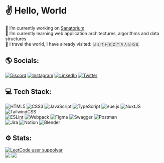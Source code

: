 # ✌️ Hello, World
🔭 I’m currently working on [Sanatorium](https://sanatorium-is.ru/)  
🌱 I’m currently learning web application architectures, algorithms and data structures  
🚞 I travel the world, I have already visited: 🇲🇪🇹🇭🇰🇿🇹🇷🇦🇲🇬🇪


## 🌎 Socials:
[![Discord](https://img.shields.io/badge/Discord-%237289DA.svg?logo=discord&logoColor=white)](https://discord.gg/suppolyar#1964)
[![Instagram](https://img.shields.io/badge/Instagram-%23E4405F.svg?logo=Instagram&logoColor=white)](https://instagram.com/suppolyar)
[![LinkedIn](https://img.shields.io/badge/LinkedIn-%230077B5.svg?logo=linkedin&logoColor=white)](https://linkedin.com/in/suppolyar)
[![Twitter](https://img.shields.io/badge/Twitter-%231DA1F2.svg?logo=Twitter&logoColor=white)](https://twitter.com/suppolyar) 

## 💻 Tech Stack:
![HTML5](https://img.shields.io/badge/html5-%23E34F26.svg?style=flat&logo=html5&logoColor=white) 
![CSS3](https://img.shields.io/badge/css3-%231572B6.svg?style=flat&logo=css3&logoColor=white) 
![JavaScript](https://img.shields.io/badge/javascript-%23323330.svg?style=flat&logo=javascript&logoColor=%23F7DF1E) 
![TypeScript](https://img.shields.io/badge/typescript-%23007ACC.svg?style=flat&logo=typescript&logoColor=white) 
![Vue.js](https://img.shields.io/badge/vuejs-%2335495e.svg?style=flat&logo=vuedotjs&logoColor=%234FC08D) 
![NuxtJS](https://img.shields.io/badge/Nuxt-black?style=flat&logo=nuxt.js&logoColor=white) 
![TailwindCSS](https://img.shields.io/badge/tailwindcss-%2338B2AC.svg?style=flat&logo=tailwind-css&logoColor=white) 
<br>
![ESLint](https://img.shields.io/badge/ESLint-4B3263?style=flat&logo=eslint&logoColor=white) 
![Webpack](https://img.shields.io/badge/webpack-%238DD6F9.svg?style=flat&logo=webpack&logoColor=black) 
![Figma](https://img.shields.io/badge/figma-%23F24E1E.svg?style=flat&logo=figma&logoColor=white) 
![Swagger](https://img.shields.io/badge/-Swagger-%23Clojure?style=flat&logo=swagger&logoColor=white) 
![Postman](https://img.shields.io/badge/Postman-FF6C37?style=flat&logo=postman&logoColor=white) 
<br>
![Jira](https://img.shields.io/badge/jira-%230A0FFF.svg?style=flat&logo=jira&logoColor=white) 
![Notion](https://img.shields.io/badge/Notion-%23000000.svg?style=flat&logo=notion&logoColor=white)
![Blender](https://img.shields.io/badge/blender-%23F5792A.svg?style=flat&logo=blender&logoColor=white) 

## ⚙️ Stats:
[![LeetCode user suppolyar](https://img.shields.io/badge/dynamic/json?style=for-the-badge&labelColor=black&color=%23ffa116&label=Solved&query=solvedOverTotal&url=https%3A%2F%2Fleetcode-badge.vercel.app%2Fapi%2Fusers%2Fsuppolyar&logo=leetcode&logoColor=yellow)](https://leetcode.com/suppolyar/)
<br>
![](https://github-readme-streak-stats.herokuapp.com/?user=suppolyar&theme=vue&hide_border=true)
![](https://github-readme-stats.vercel.app/api/top-langs/?username=suppolyar&theme=vue&hide_border=true&include_all_commits=true&count_private=true&layout=compact)
